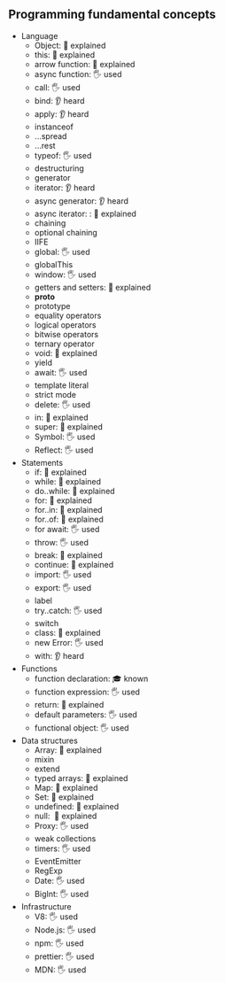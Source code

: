 ## Programming fundamental concepts

- Language
  - Object: 🙋 explained
  - this: 🙋 explained
  - arrow function: 🙋 explained
  - async function: 🖐️ used
  - call: 🖐️ used
  - bind: 👂 heard
  - apply: 👂 heard
  - instanceof
  - ...spread
  - ...rest
  - typeof: 🖐️ used
  - destructuring
  - generator
  - iterator: 👂 heard
  - async generator: 👂 heard
  - async iterator: : 🙋 explained
  - chaining
  - optional chaining
  - IIFE
  - global: 🖐️ used
  - globalThis
  - window: 🖐️ used
  - getters and setters: 🙋 explained
  - __proto__
  - prototype
  - equality operators
  - logical operators
  - bitwise operators
  - ternary operator
  - void: 🙋 explained
  - yield
  - await: 🖐️ used
  - template literal
  - strict mode
  - delete: 🖐️ used
  - in: 🙋 explained
  - super: 🙋 explained
  - Symbol: 🖐️ used
  - Reflect: 🖐️ used
- Statements
  - if: 🙋 explained
  - while: 🙋 explained
  - do..while: 🙋 explained
  - for: 🙋 explained
  - for..in: 🙋 explained
  - for..of: 🙋 explained
  - for await: 🖐️ used
  - throw: 🖐️ used
  - break: 🙋 explained
  - continue: 🙋 explained
  - import: 🖐️ used
  - export: 🖐️ used
  - label
  - try..catch: 🖐️ used
  - switch
  - class: 🙋 explained
  - new Error: 🖐️ used
  - with: 👂 heard
- Functions
  - function declaration: 🎓 known
  - function expression: 🖐️ used
  - return: 🙋 explained
  - default parameters: 🖐️ used
  - functional object: 🖐️ used
- Data structures
  - Array: 🙋 explained
  - mixin
  - extend
  - typed arrays: 🙋 explained
  - Map: 🙋 explained
  - Set: 🙋 explained
  - undefined: 🙋 explained
  - null: ️ 🙋 explained
  - Proxy: 🖐️ used
  - weak collections
  - timers: 🖐️ used
  - EventEmitter
  - RegExp
  - Date: 🖐️ used
  - BigInt: 🖐️ used
- Infrastructure
  - V8: 🖐️ used
  - Node.js: 🖐️ used
  - npm: 🖐️ used
  - prettier: 🖐️ used
  - MDN: 🖐️ used
